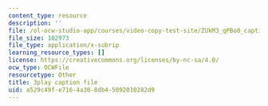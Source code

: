 ```yaml
---
content_type: resource
description: ''
file: /ol-ocw-studio-app/courses/video-copy-test-site/ZUkM3_qPBo0_captions.vtt
file_size: 102973
file_type: application/x-subrip
learning_resource_types: []
license: https://creativecommons.org/licenses/by-nc-sa/4.0/
ocw_type: OCWFile
resourcetype: Other
title: 3play caption file
uid: a529c49f-e716-4a30-8db4-5092010282d9
---
```

